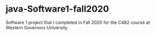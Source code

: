 # java-Software1-fall2020
Software 1 project that I completed in Fall 2020 for the C482 course at Western Governors University.
